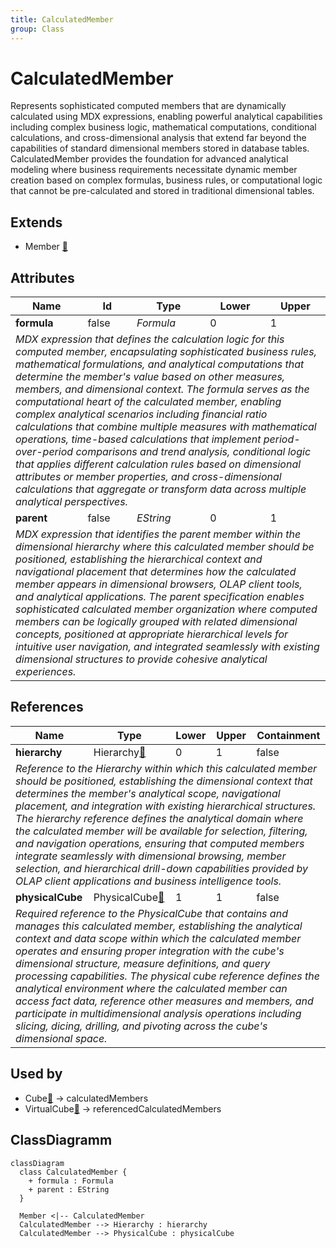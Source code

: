```yaml
---
title: CalculatedMember
group: Class
---
```


# CalculatedMember<a name="class-calculatedmember"></a>

Represents sophisticated computed members that are dynamically calculated using MDX expressions, enabling powerful analytical capabilities including complex business logic, mathematical computations, conditional calculations, and cross-dimensional analysis that extend far beyond the capabilities of standard dimensional members stored in database tables. CalculatedMember provides the foundation for advanced analytical modeling where business requirements necessitate dynamic member creation based on complex formulas, business rules, or computational logic that cannot be pre-calculated and stored in traditional dimensional tables.
## Extends
- Member [🔗](./class-Member)
## Attributes

<table>
  <thead>
    <tr>
      <th>Name</th>
      <th>Id</th>
      <th>Type</th>
      <th>Lower</th>
      <th>Upper</th>
    </tr>
  </thead>
  <tbody>
    <tr>
      <td><strong>formula</strong></td>
      <td>false</td>
      <td><em>Formula</em></td>
      <td>0</td>
      <td>1</td>
    </tr>
    <tr>
      <td colspan="5"><em>MDX expression that defines the calculation logic for this computed member, encapsulating sophisticated business rules, mathematical formulations, and analytical computations that determine the member's value based on other measures, members, and dimensional context. The formula serves as the computational heart of the calculated member, enabling complex analytical scenarios including financial ratio calculations that combine multiple measures with mathematical operations, time-based calculations that implement period-over-period comparisons and trend analysis, conditional logic that applies different calculation rules based on dimensional attributes or member properties, and cross-dimensional calculations that aggregate or transform data across multiple analytical perspectives.</em></td>
    </tr>
    <tr>
      <td><strong>parent</strong></td>
      <td>false</td>
      <td><em>EString</em></td>
      <td>0</td>
      <td>1</td>
    </tr>
    <tr>
      <td colspan="5"><em>MDX expression that identifies the parent member within the dimensional hierarchy where this calculated member should be positioned, establishing the hierarchical context and navigational placement that determines how the calculated member appears in dimensional browsers, OLAP client tools, and analytical applications. The parent specification enables sophisticated calculated member organization where computed members can be logically grouped with related dimensional concepts, positioned at appropriate hierarchical levels for intuitive user navigation, and integrated seamlessly with existing dimensional structures to provide cohesive analytical experiences.</em></td>
    </tr>
  </tbody>
</table>

## References

<table>
  <thead>
    <tr>
      <th>Name</th>
      <th>Type</th>
      <th>Lower</th>
      <th>Upper</th>
      <th>Containment</th>
    </tr>
  </thead>
  <tbody>
    <tr>
      <td><strong>hierarchy</strong></td>
      <td>Hierarchy<a href="./class-Hierarchy">🔗</a></td>
      <td>0</td>
      <td>1</td>
      <td>false</td>
    </tr>
    <tr>
      <td colspan="5"><em>Reference to the Hierarchy within which this calculated member should be positioned, establishing the dimensional context that determines the member's analytical scope, navigational placement, and integration with existing hierarchical structures. The hierarchy reference defines the analytical domain where the calculated member will be available for selection, filtering, and navigation operations, ensuring that computed members integrate seamlessly with dimensional browsing, member selection, and hierarchical drill-down capabilities provided by OLAP client applications and business intelligence tools.</em></td>
    </tr>
    <tr>
      <td><strong>physicalCube</strong></td>
      <td>PhysicalCube<a href="./class-PhysicalCube">🔗</a></td>
      <td>1</td>
      <td>1</td>
      <td>false</td>
    </tr>
    <tr>
      <td colspan="5"><em>Required reference to the PhysicalCube that contains and manages this calculated member, establishing the analytical context and data scope within which the calculated member operates and ensuring proper integration with the cube's dimensional structure, measure definitions, and query processing capabilities. The physical cube reference defines the analytical environment where the calculated member can access fact data, reference other measures and members, and participate in multidimensional analysis operations including slicing, dicing, drilling, and pivoting across the cube's dimensional space.</em></td>
    </tr>
  </tbody>
</table>



## Used by

- Cube[🔗](./class-Cube) → calculatedMembers
- VirtualCube[🔗](./class-VirtualCube) → referencedCalculatedMembers

## ClassDiagramm

```mermaid
classDiagram
  class CalculatedMember {
    + formula : Formula
    + parent : EString
  }

  Member <|-- CalculatedMember
  CalculatedMember --> Hierarchy : hierarchy
  CalculatedMember --> PhysicalCube : physicalCube

```
